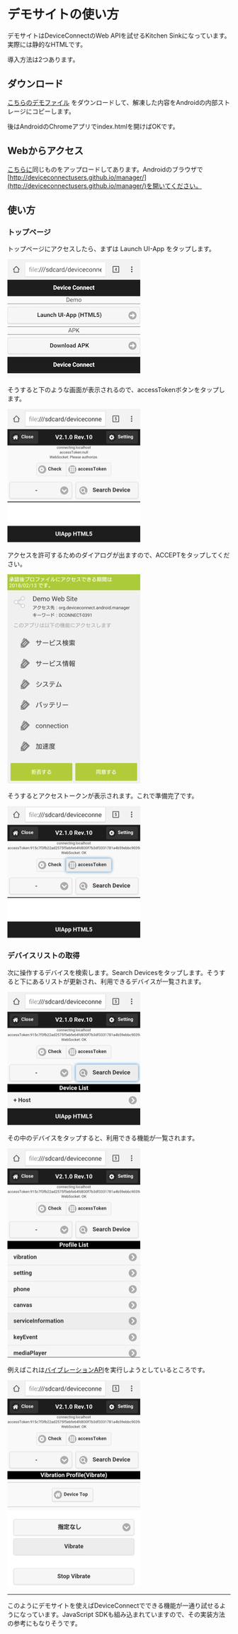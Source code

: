# デモサイトの使い方

デモサイトはDeviceConnectのWeb APIを試せるKitchen Sinkになっています。実際には静的なHTMLです。

導入方法は2つあります。

## ダウンロード

[こちらのデモファイル](https://github.com/DeviceConnectUsers/deviceconnectusers.github.io/releases/tag/v2.2.4-release-20170623-demo) をダウンロードして、解凍した内容をAndroidの内部ストレージにコピーします。

後はAndroidのChromeアプリでindex.htmlを開けばOKです。

## Webからアクセス

[こちらに](http://deviceconnectusers.github.io/manager/)同じものをアップロードしてあります。Androidのブラウザで  [http://deviceconnectusers.github.io/manager/](http://deviceconnectusers.github.io/manager/)を開いてください。

## 使い方

### トップページ

トップページにアクセスしたら、まずは Launch UI-App をタップします。

![](/images/demosite-2.png)

そうすると下のような画面が表示されるので、accessTokenボタンをタップします。

![](/images/demosite-3.png)

アクセスを許可するためのダイアログが出ますので、ACCEPTをタップしてください。

![](/images/demosite-1.png)

そうするとアクセストークンが表示されます。これで準備完了です。

![](/images/demosite-4.png)

### デバイスリストの取得

次に操作するデバイスを検索します。Search Devicesをタップします。そうすると下にあるリストが更新され、利用できるデバイスが一覧されます。

![](/images/demosite-5.png)

その中のデバイスをタップすると、利用できる機能が一覧されます。

![](/images/demosite-6.png)

例えばこれは[バイブレーションAPI](/webapi/vibration)を実行しようとしているところです。

![](/images/demosite-7.png)

----

このようにデモサイトを使えばDeviceConnectでできる機能が一通り試せるようになっています。JavaScript SDKも組み込まれていますので、その実装方法の参考にもなりそうです。








